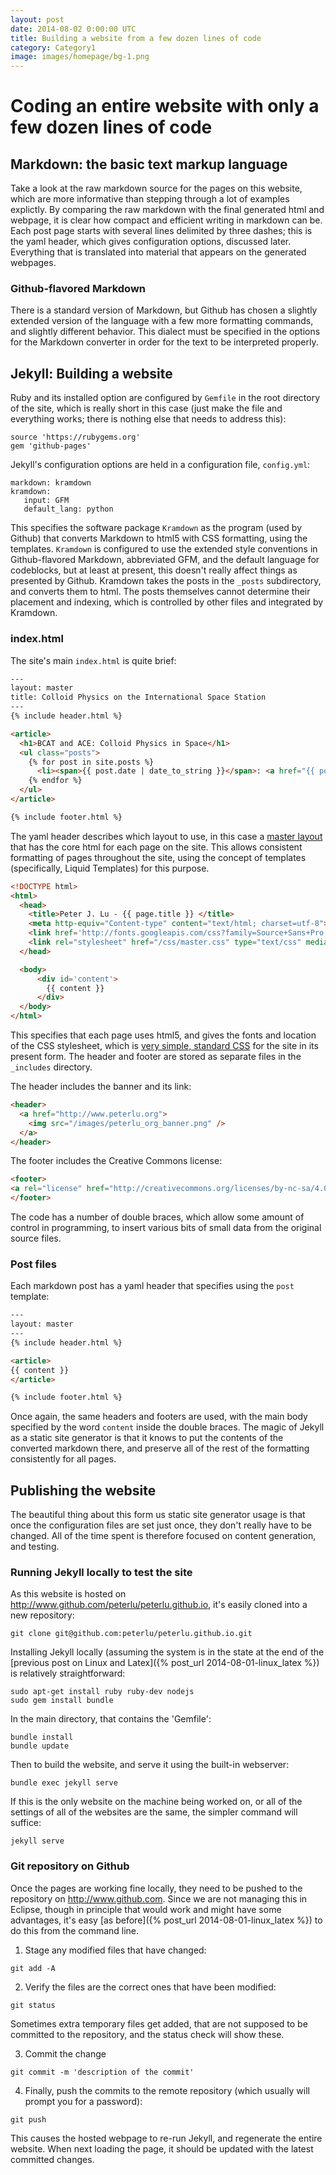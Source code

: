 ```yaml
---
layout: post
date: 2014-08-02 0:00:00 UTC
title: Building a website from a few dozen lines of code
category: Category1
image: images/homepage/bg-1.png
---
```


# Coding an entire website with only a few dozen lines of code

## Markdown: the basic text markup language

Take a look at the raw markdown source for the pages on this website, which are more informative than stepping through a lot of examples explictly. By comparing the raw markdown with the final generated html and webpage, it is clear how compact and efficient writing in markdown can be. Each post page starts with several lines delimited by three dashes; this is the yaml header, which gives configuration options, discussed later. Everything that is translated into material that appears on the generated webpages.

### Github-flavored Markdown

There is a standard version of Markdown, but Github has chosen a slightly extended version of the language with a few more formatting commands, and slightly different behavior. This dialect must be specified in the options for the Markdown converter in order for the text to be interpreted properly.

## Jekyll: Building a website

Ruby and its installed option are configured by `Gemfile` in the root directory of the site, which is really short in this case (just make the file and everything works; there is nothing else that needs to address this):

~~~
source 'https://rubygems.org'
gem 'github-pages'
~~~

Jekyll's configuration options are held in a configuration file, `config.yml`:

~~~
markdown: kramdown
kramdown:
   input: GFM
   default_lang: python
~~~

This specifies the software package `Kramdown` as the program (used by Github) that converts Markdown to html5 with CSS formatting, using the templates. `Kramdown` is configured to use the extended style conventions in Github-flavored Markdown, abbreviated GFM, and the default language for codeblocks, but at least at present, this doesn't really affect things as presented by Github. Kramdown takes the posts in the `_posts` subdirectory, and converts them to html. The posts themselves cannot determine their placement and indexing, which is controlled by other files and integrated by Kramdown.

### index.html

The site's main `index.html` is quite brief:

~~~html
---
layout: master
title: Colloid Physics on the International Space Station
---
{% include header.html %}

<article>
  <h1>BCAT and ACE: Colloid Physics in Space</h1>
  <ul class="posts">
    {% for post in site.posts %}
      <li><span>{{ post.date | date_to_string }}</span>: <a href="{{ post.url }}">{{ post.title }}</a></li>
    {% endfor %}
  </ul>
</article> 

{% include footer.html %}
~~~

The yaml header describes which layout to use, in this case a [master layout](/_layouts/master.html) that has the core html for each page on the site. This allows consistent formatting of pages throughout the site, using the concept of templates (specifically, Liquid Templates) for this purpose.

~~~html
<!DOCTYPE html>
<html>
  <head>
    <title>Peter J. Lu - {{ page.title }} </title>
    <meta http-equiv="Content-type" content="text/html; charset=utf-8">
    <link href='http://fonts.googleapis.com/css?family=Source+Sans+Pro' rel='stylesheet' type='text/css'>
    <link rel="stylesheet" href="/css/master.css" type="text/css" media="screen" charset="utf-8"/>
  </head>

  <body>
      <div id='content'>
        {{ content }}
      </div>
  </body>
</html>
~~~

This specifies that each page uses html5, and gives the fonts and location of the CSS stylesheet, which is [very simple, standard CSS](/css/master.css) for the site in its present form. The header and footer are stored as separate files in the `_includes` directory.

The header includes the banner and its link:

~~~html
<header>
  <a href="http://www.peterlu.org">
    <img src="/images/peterlu_org_banner.png" />
  </a>
</header>
~~~

The footer includes the Creative Commons license:

~~~html
<footer>
<a rel="license" href="http://creativecommons.org/licenses/by-nc-sa/4.0/"><img alt="Creative Commons License" style="border-width:0" src="http://i.creativecommons.org/l/by-nc-sa/4.0/80x15.png" /></a><br />This work by <a xmlns:cc="http://creativecommons.org/ns#" href="http://www.colloids.org" property="cc:attributionName" rel="cc:attributionURL">Peter J. Lu</a> is licensed under a <a rel="license" href="http://creativecommons.org/licenses/by-nc-sa/4.0/">Creative Commons Attribution-NonCommercial-ShareAlike 4.0 International License</a>.
</footer>
~~~

The code has a number of double braces, which allow some amount of control in programming, to insert various bits of small data from the original source files.

### Post files

Each markdown post has a yaml header that specifies using the `post` template:

~~~html
---
layout: master
---
{% include header.html %}

<article>
{{ content }}
</article>

{% include footer.html %}
~~~

Once again, the same headers and footers are used, with the main body specified by the word `content` inside the double braces. The magic of Jekyll as a static site generator is that it knows to put the contents of the converted markdown there, and preserve all of the rest of the formatting consistently for all pages.

## Publishing the website

The beautiful thing about this form us static site generator usage is that once the configuration files are set just once, they don't really have to be changed. All of the time spent is therefore focused on content generation, and testing.

### Running Jekyll locally to test the site

As this website is hosted on http://www.github.com/peterlu/peterlu.github.io, it's easily cloned into a new repository:

~~~
git clone git@github.com:peterlu/peterlu.github.io.git
~~~

Installing Jekyll locally (assuming the system is in the state at the end of the [previous post on Linux and Latex]({% post_url 2014-08-01-linux_latex %}) is relatively straightforward:

~~~
sudo apt-get install ruby ruby-dev nodejs
sudo gem install bundle
~~~

In the main directory, that contains the 'Gemfile':

~~~
bundle install
bundle update
~~~

Then to build the website, and serve it using the built-in webserver:

~~~
bundle exec jekyll serve
~~~

If this is the only website on the machine being worked on, or all of the settings of all of the websites are the same, the simpler command will suffice:

~~~
jekyll serve
~~~

### Git repository on Github

Once the pages are working fine locally, they need to be pushed to the repository on <http://www.github.com>. Since we are not managing this in Eclipse, though in principle that would work and might have some advantages, it's easy [as before]({% post_url 2014-08-01-linux_latex %}) to do this from the command line.

1. Stage any modified files that have changed:

~~~
git add -A
~~~

2. Verify the files are the correct ones that have been modified:

~~~
git status
~~~

Sometimes extra temporary files get added, that are not supposed to be committed to the repository, and the status check will show these.

3. Commit the change

~~~
git commit -m 'description of the commit'
~~~

4. Finally, push the commits to the remote repository (which usually will prompt you for a password):

~~~
git push
~~~

This causes the hosted webpage to re-run Jekyll, and regenerate the entire website. When next loading the page, it should be updated with the latest committed changes.



